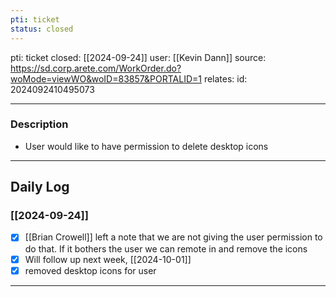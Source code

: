 ```yaml
---
pti: ticket
status: closed
---
```

pti: ticket 
closed: [[2024-09-24]]
user: [[Kevin Dann]]
source: https://sd.corp.arete.com/WorkOrder.do?woMode=viewWO&woID=83857&PORTALID=1
relates: 
id: 2024092410495073

---
### Description
- User would like to have permission to delete desktop icons
---
## Daily Log
### [[2024-09-24]]
- [x] [[Brian Crowell]] left a note that we are not giving the user permission to do that. If it bothers the user we can remote in and remove the icons
- [x] Will follow up next week, [[2024-10-01]]
- [x] removed desktop icons for user
---




